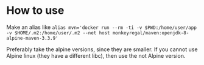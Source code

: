 How to use
======

Make an alias like `alias mvn='docker run --rm -ti -v $PWD:/home/user/app -v $HOME/.m2:/home/user/.m2 --net host monkeyregal/maven:openjdk-8-alpine-maven-3.3.9'`

Preferably take the alpine versions, since they are smaller. If you cannot use Alpine linux (they have a different libc), then use the not Alpine version.
